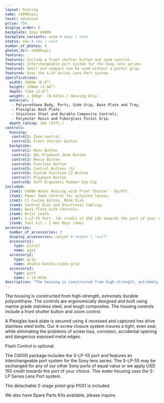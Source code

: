 ```yaml
---
layout: housing
name: c6000spii
level: advanced
price: 750
display_order: 6
backplate: Sony α6000
backplate_variants: none # many | none
status: new # new | sale
number_of_photos: 4
photos_dir: c6000spii
features:
feature1: Include a front shutter button and zoom control.
feature2: Interchangeable port system for the Sony lens series.
feature3: Small and compact can be used without a pistol grip.
feature4: Uses the S-LP Series Lens Port system.
specifications:
  width: 168mm (6.6”)
  height: 100mm (3.94”)
  depth: 71mm (2.8”)
  weight: ± 280gr. (0.62lbs.) Housing Only.  
  material: |
   - Polyurethane Body, Ports, Side Grip, Base Plate and Tray.
   - Plexiglas Back Plate.
   - Stainless Steel and Durable Composite Controls.
   - Polyester Resin and Fiberglass Pistol Grip.
  depth_rating: 10m (33ft.)
controls:
  housing:
   control1: Zoom control
   control2: Front shutter button
  backplate:
   control1: Menu Button
   control2: AEL-Playback Zoom Button
   control3: Movie Button
   control4: Function Button
   control5: Control Buttons (5)
   control6: Custom Function C2 Button
   control7: Playback Button
   control8: Soft Ergonomic Rubber Eye Cup
included:
  item1: C6000 Water Housing with Front Shutter - On/Off.
  item2: Power Zoom Control for selected lenses.
  item3: C1 Custom Button, Mode Dial.
  item4: Control Dial and Electronic Cabling.
  item5: Back Plate with Controls.
  item6: Wrist Leash.
  item7: S-LP-55 Port. (Or credit of USD 150 towards the port of your choice).
  item8: Tool kit – 1 Hex Keys (4mm).
accessories:
  number_of_accessories: 3
  display_accessories: notyet # notyet | "null"
  accessory1:
    type: pistol
    name: pgs1
  accessory2:
    type: grip
    name: double-handle-video-grip
  accessory3:
    type: port
    name: s-ld-4916
description: "The housing is constructed from high-strength, extremely durable polyurethane. A Plexiglas back plate is secured using 4 recessed and captured hex drive stainless steel bolts. The detachable 2-stage pistol grip PGS1 is included. This water housing features an interchangeable port system made for the Sony lens series. It can mount all the S-LP Series ports. The C6000SPII package includes the S-LP-55 port."
---
```

The housing is constructed from high-strength, extremely durable polyurethane. The controls are ergonomically designed and built using marine grade stainless steel, and tough composites. The housing controls include a front shutter button and zoom control.

A Plexiglas back plate is secured using 4 recessed and captured hex drive stainless steel bolts. Our 4-screw closure system insures a tight, even seal, while eliminating the problems of screw loss, corrosion, accidental opening and dangerous exposed metal edges.

Flash Control is optional.

The C6000 package includes the S-LP-55 port and features an interchangeable port system for the Sony lens series.  The S-LP-55 may be exchanged for any of our other Sony ports of equal value or we apply USD 150 credit towards the port of your choice. This water housing uses the S-LP Series Lens Port system.

The detachable 2-stage pistol grip PGS1 is included.

We also have Spare Parts Kits available, please inquire.
